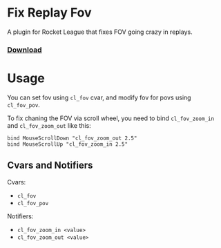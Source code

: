 # Fix Replay Fov

A plugin for Rocket League that fixes FOV going crazy in replays.

### [Download](https://github.com/akuvfx/FixReplayFov/releases/download/0.1.0/FixReplayFovPlugin.dll)

# Usage

You can set fov using `cl_fov` cvar, and modify fov for povs using `cl_fov_pov`.

To fix chaning the FOV via scroll wheel, you need to bind `cl_fov_zoom_in` and `cl_fov_zoom_out` like this:

```
bind MouseScrollDown "cl_fov_zoom_out 2.5"
bind MouseScrollUp "cl_fov_zoom_in 2.5"
```

## Cvars and Notifiers

Cvars:

- `cl_fov`
- `cl_fov_pov`

Notifiers:

- `cl_fov_zoom_in <value>`
- `cl_fov_zoom_out <value>`
